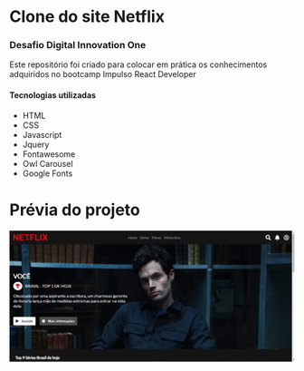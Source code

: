 # Clone do site Netflix
### Desafio Digital Innovation One 

Este repositório foi criado para colocar em prática os conhecimentos adquiridos no bootcamp Impulso React Developer

#### Tecnologias utilizadas

* HTML
* CSS 
* Javascript
* Jquery
* Fontawesome
* Owl Carousel
* Google Fonts 

# Prévia do projeto

![Prévia da Imagem](previa.png)
